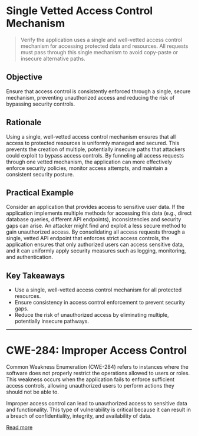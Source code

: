 # Single Vetted Access Control Mechanism

> Verify the application uses a single and well-vetted access control mechanism for accessing protected data and resources. All requests must pass through this single mechanism to avoid copy-paste or insecure alternative paths.

## Objective
Ensure that access control is consistently enforced through a single, secure mechanism, preventing unauthorized access and reducing the risk of bypassing security controls.

## Rationale
Using a single, well-vetted access control mechanism ensures that all access to protected resources is uniformly managed and secured. This prevents the creation of multiple, potentially insecure paths that attackers could exploit to bypass access controls. By funneling all access requests through one vetted mechanism, the application can more effectively enforce security policies, monitor access attempts, and maintain a consistent security posture.

## Practical Example
Consider an application that provides access to sensitive user data. If the application implements multiple methods for accessing this data (e.g., direct database queries, different API endpoints), inconsistencies and security gaps can arise. An attacker might find and exploit a less secure method to gain unauthorized access. By consolidating all access requests through a single, vetted API endpoint that enforces strict access controls, the application ensures that only authorized users can access sensitive data, and it can uniformly apply security measures such as logging, monitoring, and authentication.

## Key Takeaways
- Use a single, well-vetted access control mechanism for all protected resources.
- Ensure consistency in access control enforcement to prevent security gaps.
- Reduce the risk of unauthorized access by eliminating multiple, potentially insecure pathways.

---
# CWE-284: Improper Access Control
Common Weakness Enumeration (CWE-284) refers to instances where the software does not properly restrict the operations allowed to users or roles. This weakness occurs when the application fails to enforce sufficient access controls, allowing unauthorized users to perform actions they should not be able to.

Improper access control can lead to unauthorized access to sensitive data and functionality. This type of vulnerability is critical because it can result in a breach of confidentiality, integrity, and availability of data.

[Read more](https://cwe.mitre.org/data/definitions/284.html)

